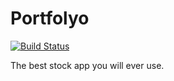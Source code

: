 # Portfolyo

[![Build Status](https://travis-ci.org/freyconner24/Portfolyo.svg?branch=master)](https://travis-ci.org/freyconner24/Portfolyo)

The best stock app you will ever use.
